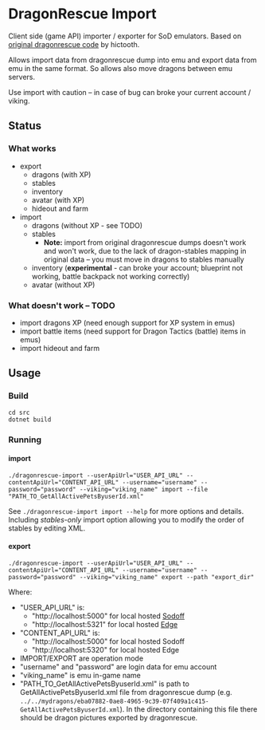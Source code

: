 # DragonRescue Import

Client side (game API) importer / exporter for SoD emulators. Based on [original dragonrescue code](https://github.com/hictooth/dragonrescue) by hictooth.

Allows import data from dragonrescue dump into emu and export data from emu in the same format.
So allows also move dragons between emu servers.

Use import with caution – in case of bug can broke your current account / viking.

## Status

### What works

* export
	* dragons (with XP)
	* stables
	* inventory
	* avatar (with XP)
	* hideout and farm
* import
	* dragons (without XP - see TODO)
	* stables
		* **Note:** import from original dragonrescue dumps doesn't work and won't work, due to the lack of dragon-stables mapping in original data – you must move in dragons to stables manually
	* inventory (**experimental** - can broke your account; blueprint not working, battle backpack not working correctly)
	* avatar (without XP)

### What doesn't work – TODO

* import dragons XP (need enough support for XP system in emus)
* import battle items (need support for Dragon Tactics (battle) items in emus)
* import hideout and farm


## Usage

### Build

```
cd src
dotnet build
```

### Running

#### import

```
./dragonrescue-import --userApiUrl="USER_API_URL" --contentApiUrl="CONTENT_API_URL" --username="username" --password="password" --viking="viking_name" import --file "PATH_TO_GetAllActivePetsByuserId.xml"
```

See `./dragonrescue-import import --help` for more options and details. Including *stables-only* import option allowing you to modify the order of stables by editing XML.

#### export

```
./dragonrescue-import --userApiUrl="USER_API_URL" --contentApiUrl="CONTENT_API_URL" --username="username" --password="password" --viking="viking_name" export --path "export_dir"
```

Where:

* "USER_API_URL" is:
	* "http://localhost:5000" for local hosted [Sodoff](https://github.com/Spirtix/sodoff)
	* "http://localhost:5321" for local hosted [Edge](https://github.com/SkySwimmer/Edge)
* "CONTENT_API_URL" is:
	* "http://localhost:5000" for local hosted Sodoff
	* "http://localhost:5320" for local hosted Edge
* IMPORT/EXPORT are operation mode
* "username" and "password" are login data for emu account
* "viking_name" is emu in-game name
* "PATH_TO_GetAllActivePetsByuserId.xml" is path to GetAllActivePetsByuserId.xml file from dragonrescue dump (e.g.  `../../mydragons/eba07882-0ae8-4965-9c39-07f409a1c415-GetAllActivePetsByuserId.xml`).
  In the directory containing this file there should be dragon pictures exported by dragonrescue.
